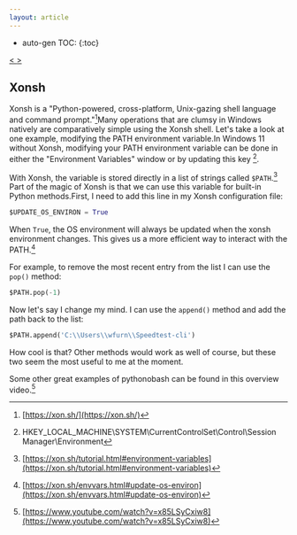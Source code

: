 ```yaml
---
layout: article
---
```

* auto-gen TOC:
{:toc}

<a class="prev" href="/articles/2024/otcd"> < </a> <a class="next" href="/articles/2024/marg"> > </a>

## Xonsh

    
Xonsh is a "Python-powered, cross-platform, Unix-gazing shell language and command prompt."[^1]Many operations that are clumsy in Windows natively are comparatively simple using the Xonsh shell. Let's take a look at one example, modifying the PATH environment variable.In Windows 11 without Xonsh, modifying your PATH environment variable can be done in either the "Environment Variables" window or by updating this key 
[^2].

With Xonsh, the variable is stored directly in a list of strings called <code>$PATH</code>.[^3] Part of the magic of Xonsh is that we can use this variable for built-in Python methods.First, I need to add this line in my Xonsh configuration file:

```python
$UPDATE_OS_ENVIRON = True
```

When <code>True</code>, the OS environment will always be updated when the xonsh environment changes. This gives us a more efficient way to interact with the PATH.[^4]

For example, to remove the most recent entry from the list I can use the <code>pop()</code> method:

```python
$PATH.pop(-1)
```

Now let's say I change my mind. I can use the <code>append()</code> method and add the path back to the list:
    
```python
$PATH.append('C:\\Users\\wfurn\\Speedtest-cli')
```

How cool is that? Other methods would work as well of course, but these two seem the most useful to me at the moment.

Some other great examples of pythonobash can be found in this overview video.[^5]

  [^1]: [https://xon.sh/](https://xon.sh/)
  [^2]: HKEY_LOCAL_MACHINE\SYSTEM\CurrentControlSet\Control\Session Manager\Environment
  [^3]: [https://xon.sh/tutorial.html#environment-variables](https://xon.sh/tutorial.html#environment-variables)
  [^4]: [https://xon.sh/envvars.html#update-os-environ](https://xon.sh/envvars.html#update-os-environ)
  [^5]: [https://www.youtube.com/watch?v=x85LSyCxiw8](https://www.youtube.com/watch?v=x85LSyCxiw8)


